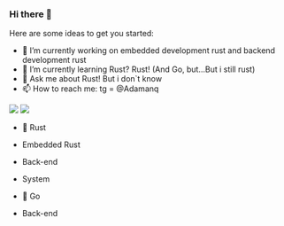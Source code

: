 ### Hi there 👋

Here are some ideas to get you started:

- 🔭 I’m currently working on embedded development rust and backend development rust
- 🌱 I’m currently learning Rust? Rust! (And Go, but...But i still rust) 
- 💬 Ask me about Rust! But i don`t know
- 📫 How to reach me: tg = @Adamanq 

![](https://github-readme-stats.vercel.app/api?username=Adamanr&hide_border=true&show_icons=true&layout=compact&theme=dark)
![](https://github-readme-stats.vercel.app/api/top-langs/?username=Adamanr&hide_border=true&layout=compact&theme=dark)

- 🦀 Rust
- Embedded Rust
- Back-end 
- System 

- 🤙 Go
- Back-end
